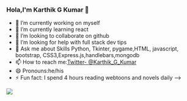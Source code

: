 ### Hola,I'm Karthik G Kumar  👋


- 🔭 I’m currently working on myself
- 🌱 I’m currently learning react
- 👯 I’m looking to collaborate on github
- 🤔 I’m looking for help with full stack dev tips
- 💬 Ask me about Skills Python, Tkinter, pygame,HTML, javascript, bootstrap, CSS3,Express.js,handlebars,mongodb
- 📫 How to reach me:[Twitter- @Karthik_G_Kumar](https://twitter.com/Karthik_G_Kumar)
- 😄 Pronouns:he/his
- ⚡ Fun fact: I spend 4 hours reading webtoons and novels daily
-->
<img src="https://github-readme-stats.vercel.app/api?username=karthikgkumar&&show_icons=true&title_color=ffffff&icon_color=bb2acf&text_color=daf7dc&bg_color=151515">
